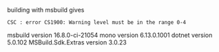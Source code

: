 building with msbuild gives
```
CSC : error CS1900: Warning level must be in the range 0-4
```

msbuild version 16.8.0-ci-21054
mono version 6.13.0.1001
dotnet version 5.0.102
MSBuild.Sdk.Extras version 3.0.23
